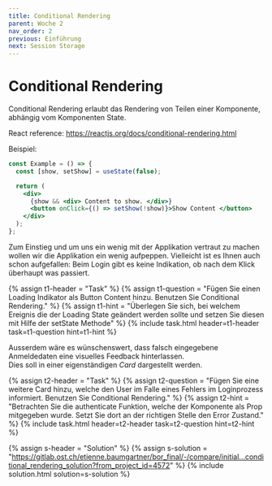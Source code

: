 ```yaml
---
title: Conditional Rendering
parent: Woche 2
nav_order: 2
previous: Einführung
next: Session Storage
---
```


# Conditional Rendering

Conditional Rendering erlaubt das Rendering von Teilen einer Komponente, abhängig vom Komponenten State.

React reference: https://reactjs.org/docs/conditional-rendering.html

Beispiel:

```jsx
const Example = () => {
  const [show, setShow] = useState(false);

  return (
    <div>
      {show && <div> Content to show. </div>}
      <button onClick={() => setShow(!show)}>Show Content </button>
    </div>
  );
};
```

Zum Einstieg und um uns ein wenig mit der Applikation vertraut zu machen wollen wir die Applikation ein wenig aufpeppen. Vielleicht ist es Ihnen auch schon aufgefallen: Beim Login gibt es keine Indikation, ob nach dem Klick überhaupt was passiert.

{% assign t1-header = "Task" %}
{% assign t1-question = "Fügen Sie einen Loading Indikator als Button Content hinzu. Benutzen Sie Conditional Rendering." %}
{% assign t1-hint = "Überlegen Sie sich, bei welchem Ereignis die der Loading State geändert werden sollte und setzen Sie diesen mit Hilfe der setState Methode" %}
{% include task.html header=t1-header task=t1-question  hint=t1-hint %}

Ausserdem wäre es wünschenswert, dass falsch eingegebene Anmeldedaten eine visuelles Feedback hinterlassen.  
Dies soll in einer eigenständigen *Card* dargestellt werden. 

{% assign t2-header = "Task" %}
{% assign t2-question = "Fügen Sie eine weitere Card hinzu, welche den User im Falle eines Fehlers im Loginprozess informiert. Benutzen Sie Conditional Rendering." %}
{% assign t2-hint = "Betrachten Sie die authenticate Funktion, welche der Komponente als Prop mitgegeben wurde. Setzt Sie dort an der richtigen Stelle den Error Zustand." %}
{% include task.html header=t2-header task=t2-question  hint=t2-hint %}

{% assign s-header = "Solution" %}
{% assign s-solution = "https://gitlab.ost.ch/etienne.baumgartner/bor_final/-/compare/initial...conditional_rendering_solution?from_project_id=4572" %}
{% include solution.html solution=s-solution %}

